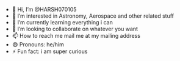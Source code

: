 - 👋 Hi, I’m @HARSH070105
- 👀 I’m interested in Astronomy, Aerospace and other related stuff
- 🌱 I’m currently learning everything i can
- 💞️ I’m looking to collaborate on whatever you want
- 📫 How to reach me mail me at my mailing address
- 😄 Pronouns: he/him
- ⚡ Fun fact: i am super curious

<!---
HARSH070105/HARSH070105 is a ✨ special ✨ repository because its `README.md` (this file) appears on your GitHub profile.
You can click the Preview link to take a look at your changes.
--->
